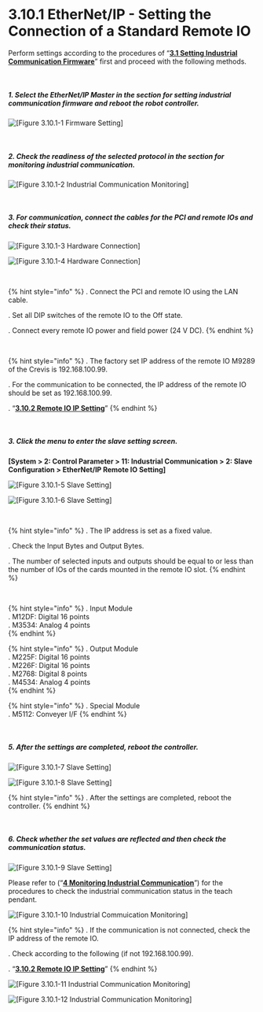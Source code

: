 ﻿# 3.10.1 EtherNet/IP - Setting the Connection of a Standard Remote IO

Perform settings according to the procedures of “[**3.1 Setting Industrial Communication Firmware**](../../3-settings-industrial-communication/3-1-Settings-firmware.md)” first and proceed with the following methods.

<br>

##### 1. Select the EtherNet/IP Master in the section for setting industrial communication firmware and reboot the robot controller.

![[Figure 3.10.1-1 Firmware Setting]](<../../_assets/3-Settings-Industrial-Communication/3.10-EtherNet-IP-Remote-IO/1-Setting/image_1.png>) 

<br>

##### 2. Check the readiness of the selected protocol in the section for monitoring industrial communication.

![[Figure 3.10.1-2 Industrial Communication Monitoring]](<../../_assets/3-Settings-Industrial-Communication/3.10-EtherNet-IP-Remote-IO/1-Setting/image_2.png>) 

<br>

##### 3. For communication, connect the cables for the PCI and remote IOs and check their status.

![[Figure 3.10.1-3 Hardware Connection]](<../../_assets/3-Settings-Industrial-Communication/3.10-EtherNet-IP-Remote-IO/1-Setting/image_3.png>) 

![[Figure 3.10.1-4 Hardware Connection]](<../../_assets/3-Settings-Industrial-Communication/3.10-EtherNet-IP-Remote-IO/1-Setting/image_4.png>) 

<br>

{% hint style="info" %}
\.      Connect the PCI and remote IO using the LAN cable.

\.      Set all DIP switches of the remote IO to the Off state.

\.      Connect every remote IO power and field power (24 V DC).
{% endhint %}

<br>

{% hint style="info" %}
\.      The factory set IP address of the remote IO M9289 of the Crevis is 192.168.100.99. 

\.      For the communication to be connected, the IP address of the remote IO should be set as 192.168.100.99.

\.      “[**3.10.2 Remote IO IP Setting**](../../3-settings-industrial-communication/3-10-EtherNet-IP-Remote-IO/3-10-2-Settings-Remote-IO-IP.md)”
{% endhint %}

<br>

##### 3. Click the menu to enter the slave setting screen. 
**\[System > 2: Control Parameter > 11: Industrial Communication > 2: Slave Configuration > EtherNet/IP Remote IO Setting]**

![[Figure 3.10.1-5 Slave Setting]](<../../_assets/3-Settings-Industrial-Communication/3.10-EtherNet-IP-Remote-IO/1-Setting/image_5.png>) 

![[Figure 3.10.1-6 Slave Setting]](<../../_assets/3-Settings-Industrial-Communication/3.10-EtherNet-IP-Remote-IO/1-Setting/image_6.png>) 

<br>

{% hint style="info" %}
\.      The IP address is set as a fixed value.

\.      Check the Input Bytes and Output Bytes.

\.      The number of selected inputs and outputs should be equal to or less than the number of IOs of the cards mounted in the remote IO slot.
{% endhint %}

<br>

{% hint style="info" %}
\.      Input Module  
\.      M12DF: Digital 16 points  
\.      M3534: Analog 4 points  
{% endhint %}

{% hint style="info" %}
\.      Output Module  
\.      M225F: Digital 16 points  
\.      M226F: Digital 16 points  
\.      M2768: Digital 8 points  
\.      M4534: Analog 4 points  
{% endhint %}

{% hint style="info" %}
\.      Special Module   
\.      M5112: Conveyer I/F 
{% endhint %}

<br>

##### 5. After the settings are completed, reboot the controller.

![[Figure 3.10.1-7 Slave Setting]](<../../_assets/3-Settings-Industrial-Communication/3.10-EtherNet-IP-Remote-IO/1-Setting/image_7.png>) 

![[Figure 3.10.1-8 Slave Setting]](<../../_assets/3-Settings-Industrial-Communication/3.10-EtherNet-IP-Remote-IO/1-Setting/image_8.png>) 

{% hint style="info" %}
\.      After the settings are completed, reboot the controller.
{% endhint %}

<br>

##### 6. Check whether the set values are reflected and then check the communication status.

![[Figure 3.10.1-9 Slave Setting]](<../../_assets/3-Settings-Industrial-Communication/3.10-EtherNet-IP-Remote-IO/1-Setting/image_9.png>) 

Please refer to (“[**4 Monitoring Industrial Communication**](../../4-monitoring-industrial-communication/README.md)”) for the procedures to check the industrial communication status in the teach pendant.

![[Figure 3.10.1-10 Industrial Commuication Monitoring]](<../../_assets/3-Settings-Industrial-Communication/3.10-EtherNet-IP-Remote-IO/1-Setting/image_10.png>) 

{% hint style="info" %}
\.      If the communication is not connected, check the IP address of the remote IO.

\.      Check according to the following (if not 192.168.100.99).

\.      “[**3.10.2 Remote IO IP Setting**](../../3-settings-industrial-communication/3-10-EtherNet-IP-Remote-IO/3-10-2-Settings-Remote-IO-IP.md)”
{% endhint %}

![[Figure 3.10.1-11 Industrial Communication Monitoring]](<../../_assets/3-Settings-Industrial-Communication/3.10-EtherNet-IP-Remote-IO/1-Setting/image_11.png>) 

![[Figure 3.10.1-12 Industrial Communication Monitoring]](<../../_assets/3-Settings-Industrial-Communication/3.10-EtherNet-IP-Remote-IO/1-Setting/image_12.png>) 